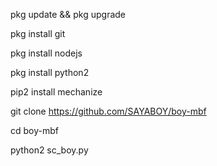 pkg update && pkg upgrade

pkg install git

pkg install nodejs

pkg install python2

pip2 install mechanize

git clone https://github.com/SAYABOY/boy-mbf

cd boy-mbf

python2 sc_boy.py
